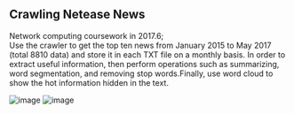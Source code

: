 Crawling Netease News
------
Network computing coursework in 2017.6;  
Use the crawler to get the top ten news from January 2015 to May 2017 (total 8810 data) and store it in each TXT file on a monthly basis. In order to extract useful information, then perform operations such as summarizing, word segmentation, and removing stop words.Finally, use word cloud to show the hot information hidden in the text.  

![image](https://github.com/Torero2016/PaWangyi/blob/master/2.png)
![image](https://github.com/Torero2016/PaWangyi/blob/master/3.png)
